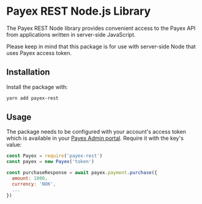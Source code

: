 # Payex REST Node.js Library


The Payex REST Node library provides convenient access to the Payex API from
applications written in server-side JavaScript.

Please keep in mind that this package is for use with server-side Node that
uses Payex access token.

## Installation

Install the package with:

```sh
yarn add payex-rest
```

## Usage

The package needs to be configured with your account's access token which is
available in your [Payex Admin portal](https://admin.payex.com/psp/login). Require it with the key's
value:

```js
const Payex = require('payex-rest')
const payex = new Payex('token')

const purchaseResponse = await payex.payment.purchase({
  amount: 1000,
  currency: 'NOK',
  ...
})
```
